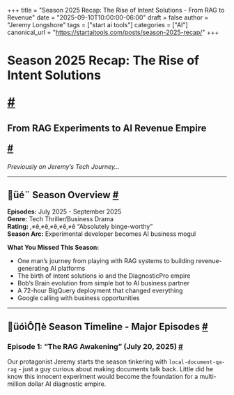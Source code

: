 +++
title = "Season 2025 Recap: The Rise of Intent Solutions - From RAG to Revenue"
date = "2025-09-10T10:00:00-06:00"
draft = false
author = "Jeremy Longshore"
tags = ["start ai tools"]
categories = ["AI"]
canonical_url = "https://startaitools.com/posts/season-2025-recap/"
+++

<h1 id="season-2025-recap-the-rise-of-intent-solutions">
 Season 2025 Recap: The Rise of Intent Solutions
 
 <a class="anchor" href="#season-2025-recap-the-rise-of-intent-solutions">#</a>
</h1>
<h2 id="from-rag-experiments-to-ai-revenue-empire">
 From RAG Experiments to AI Revenue Empire
 
 <a class="anchor" href="#from-rag-experiments-to-ai-revenue-empire">#</a>
</h2>
<p><em>Previously on Jeremy’s Tech Journey…</em></p>
<hr/>
<h2 id="-season-overview">
 üé¨ <strong>Season Overview</strong>
<a class="anchor" href="#-season-overview">#</a>
</h2>
<p><strong>Episodes:</strong> July 2025 - September 2025<br/>
<strong>Genre:</strong> Tech Thriller/Business Drama<br/>
<strong>Rating:</strong> ‚≠ê‚≠ê‚≠ê‚≠ê‚≠ê “Absolutely binge-worthy”<br/>
<strong>Season Arc:</strong> Experimental developer becomes AI business mogul</p>
<p><strong>What You Missed This Season:</strong></p>
<ul>
<li>One man’s journey from playing with RAG systems to building revenue-generating AI platforms</li>
<li>The birth of intent solutions io and the DiagnosticPro empire</li>
<li>Bob’s Brain evolution from simple bot to AI business partner</li>
<li>A 72-hour BigQuery deployment that changed everything</li>
<li>Google calling with business opportunities</li>
</ul>
<hr/>
<h2 id="-season-timeline---major-episodes">
 üóìÔ∏è <strong>Season Timeline - Major Episodes</strong>
<a class="anchor" href="#-season-timeline---major-episodes">#</a>
</h2>
<h3 id="episode-1">
<strong>Episode 1: “The RAG Awakening” (July 20, 2025)</strong>
<a class="anchor" href="#episode-1">#</a>
</h3>
<p>Our protagonist Jeremy starts the season tinkering with <code>local-document-qa-rag</code> - just a guy curious about making documents talk back. Little did he know this innocent experiment would become the foundation for a multi-million dollar AI diagnostic empire.</p>
